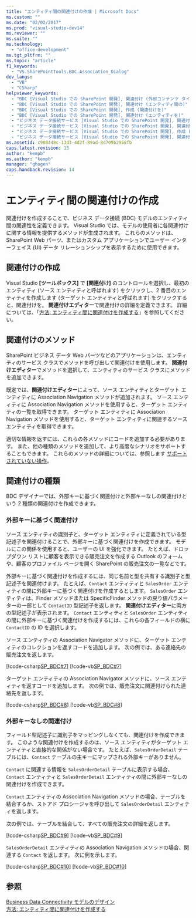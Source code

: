 ```yaml
---
title: "エンティティ間の関連付けの作成 | Microsoft Docs"
ms.custom: ""
ms.date: "02/02/2017"
ms.prod: "visual-studio-dev14"
ms.reviewer: ""
ms.suite: ""
ms.technology: 
  - "office-development"
ms.tgt_pltfrm: ""
ms.topic: "article"
f1_keywords: 
  - "VS.SharePointTools.BDC.Association_Dialog"
dev_langs: 
  - "VB"
  - "CSharp"
helpviewer_keywords: 
  - "BDC [Visual Studio での SharePoint 開発], 関連付け (外部コンテンツ タイプを)"
  - "BDC [Visual Studio での SharePoint 開発], 関連付け (エンティティ間の)"
  - "BDC [Visual Studio での SharePoint 開発], 作成 (関連付けを)"
  - "BDC [Visual Studio での SharePoint 開発], 関連付け (エンティティを)"
  - "ビジネス データ接続サービス [Visual Studio での SharePoint 開発], 関連付け (外部コンテンツ タイプを)"
  - "ビジネス データ接続サービス [Visual Studio での SharePoint 開発], 関連付け (エンティティ間の)"
  - "ビジネス データ接続サービス [Visual Studio での SharePoint 開発], 作成 (関連付けを)"
  - "ビジネス データ接続サービス [Visual Studio での SharePoint 開発], 関連付け (エンティティを)"
ms.assetid: c908448c-13d3-4d2f-89ad-8d709b2958fb
caps.latest.revision: 15
author: "kempb"
ms.author: "kempb"
manager: "ghogen"
caps.handback.revision: 14
---
```

# エンティティ間の関連付けの作成
  関連付けを作成することで、ビジネス データ接続 \(BDC\) モデルのエンティティ間の関連性を定義できます。  Visual Studio では、モデルの使用者に各関連付けに関する情報を提供するメソッドが生成されます。  これらのメソッドは、SharePoint Web パーツ、またはカスタム アプリケーションでユーザー インターフェイス \(UI\) データ リレーションシップを表示するために使用できます。  
  
## 関連付けの作成  
 Visual Studio **\[ツールボックス\]** で **\[関連付け\]** のコントロールを選択し、最初のエンティティ \(ソース エンティティと呼ばれます\) をクリックし、2 番目のエンティティを作成します \(ターゲット エンティティと呼ばれます\) をクリックすると、関連付けを。  **関連付けエディター**で関連付けの詳細を定義できます。  詳細については、「[方法: エンティティ間に関連付けを作成する](../sharepoint/how-to-create-an-association-between-entities.md)」を参照してください。  
  
## 関連付けのメソッド  
 SharePoint ビジネス データ Web パーツなどのアプリケーションは、エンティティのサービス クラスでメソッドを呼び出して関連付けを使用します。  **関連付けエディター**でメソッドを選択して、エンティティのサービス クラスにメソッドを追加できます。  
  
 既定では、**関連付けエディター**によって、ソース エンティティとターゲット エンティティに Association Navigation メソッドが追加されます。  ソース エンティティに Association Navigation メソッドを使用すると、ターゲット エンティティの一覧を取得できます。  ターゲット エンティティに Association Navigation メソッドを使用すると、ターゲット エンティティに関連するソース エンティティを取得できます。  
  
 適切な情報を返すには、これらの各メソッドにコードを追加する必要があります。  また、他の種類のメソッドを追加して、より高度なシナリオをサポートすることもできます。  これらのメソッドの詳細については、参照します [サポートされていない操作](http://go.microsoft.com/fwlink/?LinkId=169286)。  
  
## 関連付けの種類  
 BDC デザイナーでは、外部キーに基づく関連付けと外部キーなしの関連付けという 2 種類の関連付けを作成できます。  
  
### 外部キーに基づく関連付け  
 ソース エンティティの識別子と、ターゲット エンティティに定義されている型記述子を関連付けることで、外部キーに基づく関連付けを作成できます。  モデルにこの関係を使用すると、ユーザーの UI を強化できます。  たとえば、ドロップダウン リストに顧客を表示できる販売注文を作成する Outlook のフォームや、顧客のプロファイル ページを開く SharePoint の販売注文の一覧などです。  
  
 外部キーに基づく関連付けを作成するには、同じ名前と型を共有する識別子と型記述子を関連付けます。  たとえば、`Contact` エンティティと `SalesOrder` エンティティの間に外部キーに基づく関連付けを作成するとします。  `SalesOrder` エンティティは、Finder メソッドまたは SpecificFinder メソッドの戻り値パラメーターの一部として `ContactID` 型記述子を返します。  **関連付けエディター**に両方の型記述子が表示されます。  `Contact` エンティティと `SalesOrder` エンティティの間に外部キーに基づく関連付けを作成するには、これらの各フィールドの横に `ContactID` の ID を選択します。  
  
 ソース エンティティの Association Navigator メソッドに、ターゲット エンティティのコレクションを返すコードを追加します。  次の例では、ある連絡先の販売注文を返します。  
  
 [!code-csharp[SP_BDC#7](../snippets/csharp/VS_Snippets_OfficeSP/sp_bdc/CS/bdcmodel1/contactservice.cs#7)]
 [!code-vb[SP_BDC#7](../snippets/visualbasic/VS_Snippets_OfficeSP/sp_bdc/VB/bdcmodel1/contactservice.vb#7)]  
  
 ターゲット エンティティの Association Navigator メソッドに、ソース エンティティを返すコードを追加します。  次の例では、販売注文に関連付けられた連絡先を返します。  
  
 [!code-csharp[SP_BDC#8](../snippets/csharp/VS_Snippets_OfficeSP/sp_bdc/CS/bdcmodel1/salesorderservice.cs#8)]
 [!code-vb[SP_BDC#8](../snippets/visualbasic/VS_Snippets_OfficeSP/sp_bdc/VB/bdcmodel1/salesorderservice.vb#8)]  
  
### 外部キーなしの関連付け  
 フィールド型記述子に識別子をマッピングしなくても、関連付けを作成できます。  このような関連付けを作成するのは、ソース エンティティがターゲット エンティティと直接的な関係がない場合です。  たとえば、`SalesOrderDetail` テーブルには、`Contact` テーブルの主キーにマップされる外部キーがありません。  
  
 `Contact` に関連する情報を `SalesOrderDetail` テーブルに表示する場合、`Contact` エンティティと `SalesOrderDetail` エンティティの間に外部キーなしの関連付けを作成できます。  
  
 `Contact` エンティティの Association Navigation メソッドの場合、テーブルを結合するか、ストアド プロシージャを呼び出して `SalesOrderDetail` エンティティを返します。  
  
 次の例では、テーブルを結合して、すべての販売注文の詳細を返します。  
  
 [!code-csharp[SP_BDC#9](../snippets/csharp/VS_Snippets_OfficeSP/sp_bdc/CS/bdcmodel1/contactservice.cs#9)]
 [!code-vb[SP_BDC#9](../snippets/visualbasic/VS_Snippets_OfficeSP/sp_bdc/VB/bdcmodel1/contactservice.vb#9)]  
  
 `SalesOrderDetail` エンティティの Association Navigation メソッドの場合、関連する `Contact` を返します。  次に例を示します。  
  
 [!code-csharp[SP_BDC#10](../snippets/csharp/VS_Snippets_OfficeSP/sp_bdc/CS/bdcmodel1/salesorderdetailservice.cs#10)]
 [!code-vb[SP_BDC#10](../snippets/visualbasic/VS_Snippets_OfficeSP/sp_bdc/VB/bdcmodel1/salesorderdetailservice.vb#10)]  
  
## 参照  
 [Business Data Connectivity モデルのデザイン](../sharepoint/designing-a-business-data-connectivity-model.md)   
 [方法: エンティティ間に関連付けを作成する](../sharepoint/how-to-create-an-association-between-entities.md)  
  
  